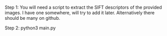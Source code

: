 Step 1: You will need a script to extract the SIFT descriptors of the provided images. I have one somewhere, will try to add it later. Alternatively there should be many on github.


Step 2: python3 main.py
